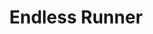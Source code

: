 ---
title: Endless Runner
description: "A simple, classic infinite runner mobile game"
tags: [""]
categories: ["Games"]
---